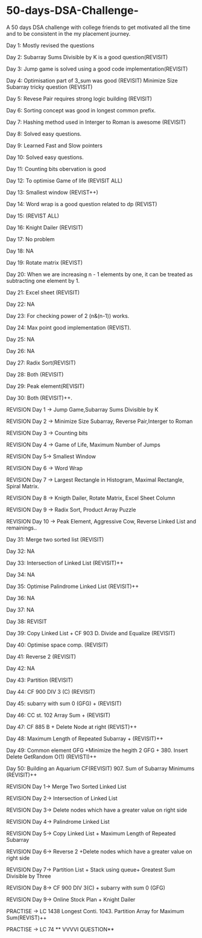 # 50-days-DSA-Challenge-
A 50 days DSA challenge with college friends to get motivated all the time and to be consistent in the my placement journey. 

Day 1:  Mostly revised the questions

Day 2: Subarray Sums Divisible by K is a good question(REVISIT) 

Day 3: Jump game is solved using a good code implementation(REVISIT)

Day 4: Optimisation part of 3_sum was good (REVISIT) Minimize Size Subarray tricky question (REVISIT)

Day 5: Revese Pair requires strong logic building (REVISIT)

Day 6: Sorting concept was good in longest common prefix.

Day 7: Hashing method used in Interger to Roman is awesome (REVISIT)

Day 8: Solved easy questions.

Day 9: Learned Fast and Slow pointers 

Day 10: Solved easy questions.

Day 11: Counting bits obervation is good

Day 12: To optimise Game of life (REVISIT ALL)

Day 13: Smallest window (REVIST++)

Day 14: Word wrap is a good question related to dp (REVIST)

Day 15: (REVIST ALL)

Day 16: Knight Dailer (REVISIT)

Day 17: No problem

Day 18: NA

Day 19: Rotate matrix (REVIST)

Day 20: When we are increasing n - 1 elements by one, it can be treated as subtracting one element by 1.

Day 21: Excel sheet (REVISIT)

Day 22: NA

Day 23: For checking power of 2 (n&(n-1)) works.

Day 24: Max point good implementation (REVIST).

Day 25: NA

Day 26: NA

Day 27: Radix Sort(REVISIT)

Day 28: Both (REVISIT)

Day 29: Peak element(REVISIT)

Day 30: Both (REVISIT)++.

REVISION Day 1 -> Jump Game,Subarray Sums Divisible by K

REVISION Day 2 -> Minimize Size Subarray, Reverse Pair,Interger to Roman

REVISION Day 3 -> Counting bits

REVISION Day 4 -> Game of Life, Maximum Number of Jumps

REVISION Day 5-> Smallest Window

REVISION Day 6 -> Word Wrap

REVISION Day 7 -> Largest Rectangle in Histogram, Maximal Rectangle, Spiral Matrix.

REVISION Day 8 -> Knigth Dailer, Rotate Matrix, Excel Sheet Column

REVISION Day 9 -> Radix Sort, Product Array Puzzle

REVISION Day 10 -> Peak Element, Aggressive Cow, Reverse Linked List and remainings..

Day 31:  Merge two sorted list (REVISIT)

Day 32: NA

Day 33: Intersection of Linked List (REVISIT)++

Day 34: NA

Day 35: Optimise Palindrome Linked List (REVISIT)++

Day 36: NA

Day 37: NA

Day 38: REVISIT

Day 39: Copy Linked List + CF 903 D. Divide and Equalize (REVISIT)

Day 40: Optimise space comp. (REVISIT)

Day 41: Reverse 2 (REVISIT)

Day 42: NA

Day 43: Partition (REVISIT)

Day 44: CF 900 DIV 3 (C) (REVISIT)

Day 45: subarry with sum 0 (GFG) + (REVISIT)

Day 46: CC st. 102 Array Sum + (REVISIT)

Day 47: CF 885 B + Delete Node at right (REVIST)++

Day 48: Maximum Length of Repeated Subarray + (REVISIT)++ 

Day 49: Common element GFG +Minimize the hegith 2 GFG + 380. Insert Delete GetRandom O(1)
(REVISTI)++ 

Day 50:  Building an Aquarium CF(REVISIT) 907. Sum of Subarray Minimums (REVISIT)++

REVISION Day 1-> Merge Two Sorted Linked List

REVISION Day 2-> Intersection of Linked List 

REVISION Day 3-> Delete nodes which have a greater value on right side

REVISION Day 4-> Palindrome Linked List

REVISION Day 5-> Copy Linked List + Maximum Length of Repeated Subarray

REVISION Day 6-> Reverse 2 +Delete nodes which have a greater value on right side

REVISION Day 7-> Partition List + Stack using queue+ Greatest Sum Divisible by Three

REVISION Day 8-> CF 900 DIV 3(C) + subarry with sum 0 (GFG)

REVISION Day 9-> Online Stock Plan + Knight Dailer

PRACTISE -> LC 1438 Longest Conti. 1043. Partition Array for Maximum Sum(REVIST)++

 PRACTISE -> LC 74                ** VVVVI QUESTION**

 

